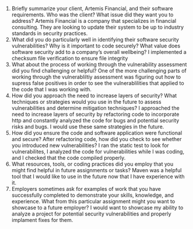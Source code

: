 1) Briefly summarize your client, Artemis Financial, and their software requirements. Who was the client? What issue did they want you to address?
  Artemis Financial is a company that specializes in financial consulting. They are looking to update their system to be up to industry standards in security practices. 
2) What did you do particularly well in identifying their software security vulnerabilities? Why is it important to code securely? What value does software security add to a          company’s overall wellbeing?
  I implemented a checksum file verification to ensure file integrity
3) What about the process of working through the vulnerability assessment did you find challenging or helpful?
  One of the more challenging parts of working through the vulnerabliltiy assessment was figuring out how to supress false positives in order to see the vulnerablilities that       applied to the code that I was working with. 
4) How did you approach the need to increase layers of security? What techniques or strategies would you use in the future to assess vulnerabilities and determine mitigation          techniques?
  I approached the need to increase layers of security by refactoring code to incorporate http and constantly analyzed the code for bugs and potential security risks and bugs. I     would use these same strategies in the future. 
5) How did you ensure the code and software application were functional and secure? After refactoring code, how did you check to see whether you introduced new vulnerabilities?
  I ran the static test to look for vulnerabilites, I analyzed the code for vulnerabilities while I was coding, and I checked that the code compiled properly. 
6) What resources, tools, or coding practices did you employ that you might find helpful in future assignments or tasks?
  Maven was a helpful tool that I would like to use in the future now that I have experience with it. 
7) Employers sometimes ask for examples of work that you have successfully completed to demonstrate your skills, knowledge, and experience. What from this particular assignment      might you want to showcase to a future employer?
  I would want to showcase my ability to analyze a project for potential security vulnerabilities and properly implament fixes for them. 
